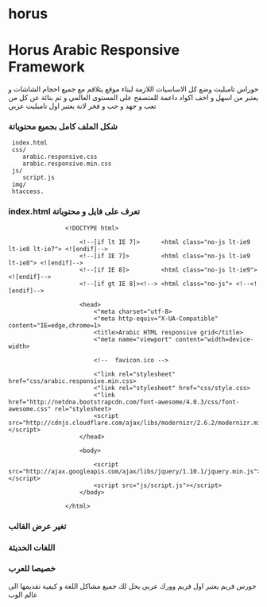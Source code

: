 horus
=====

<h1>Horus Arabic  Responsive Framework</h1>

حوراس تامبليت وضع كل الاساسيات اللازمة لبناء موقع يتلاقم مع جميع احجام الشاشات و يعتبر من اسهل و اخف اكواد داعمة للمتصفح على المستوى العالمي و تم بنائة عن كل من تعب و جهد و حب و فخر لانة يعتبر اول تامبليت عربي

<h3>شكل الملف كامل بجميع محتوياتة</h3>

	 index.html
	 css/
   		arabic.responsive.css 	
    	arabic.responsive.min.css   
	 js/
   		script.js   
	 img/
	 htaccess.
	 
<h3>index.html تعرف على فايل و محتوياتة</h3>
 
 					<!DOCTYPE html>

						<!--[if lt IE 7]>      <html class="no-js lt-ie9 lt-ie8 lt-ie7"> <![endif]-->
						<!--[if IE 7]>         <html class="no-js lt-ie9 lt-ie8"> <![endif]-->
						<!--[if IE 8]>         <html class="no-js lt-ie9"> <![endif]-->
						<!--[if gt IE 8]><!--> <html class="no-js"> <!--<![endif]-->

					    <head>
					        <"meta charset="utf-8>
					        <"meta http-equiv="X-UA-Compatible" content="IE=edge,chrome=1>
					        <title>Arabic HTML responsive grid</title>
					        <"meta name="viewport" content="width=device-width>

							<!--  favicon.ico -->

					        <"link rel="stylesheet" href="css/arabic.responsive.min.css>
					        <"link rel="stylesheet" href="css/style.css>
					        <"link href="http://netdna.bootstrapcdn.com/font-awesome/4.0.3/css/font-awesome.css" rel="stylesheet>
							<script src="http://cdnjs.cloudflare.com/ajax/libs/modernizr/2.6.2/modernizr.min.js"></script>
					    </head>

					    <body>

							<script src="http://ajax.googleapis.com/ajax/libs/jquery/1.10.1/jquery.min.js"></script>
					        <script src="js/script.js"></script>
					    </body>

					</html>
					
<h3>تغير عرض القالب</h3> 

<h3>اللغات الحديثة</h3>

<h3>خصيصا للعرب</h3>

حورس فريم يعتبر اول فريم وورك عربي يحل لك جميع مشاكل اللغة و كيفية تقديمها الى عالم الوب




